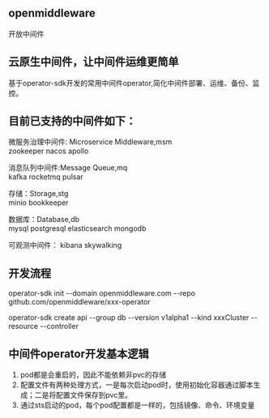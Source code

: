## openmiddleware
开放中间件

## 云原生中间件，让中间件运维更简单

基于operator-sdk开发的常用中间件operator,简化中间件部署、运维、备份、监控。
## 目前已支持的中间件如下：
微服务治理中间件: Microservice Middleware,msm  
zookeeper
nacos
apollo

消息队列中间件:Message Queue,mq  
kafka
rocketmq
pulsar

存储：Storage,stg  
minio
bookkeeper

数据库：Database,db  
mysql
postgresql
elasticsearch
mongodb

可观测中间件：
kibana
skywalking


## 开发流程

operator-sdk init --domain openmiddleware.com --repo github.com/openmiddleware/xxx-operator

operator-sdk create api --group db --version v1alpha1 --kind xxxCluster --resource --controller

## 中间件operator开发基本逻辑
1. pod都是会重启的，因此不能依赖非pvc的存储
2. 配置文件有两种处理方式，一是每次启动pod时，使用初始化容器通过脚本生成；二是将配置文件保存到pvc里。
3. 通过sts启动的pod，每个pod配置都是一样的，包括镜像、命令、环境变量



